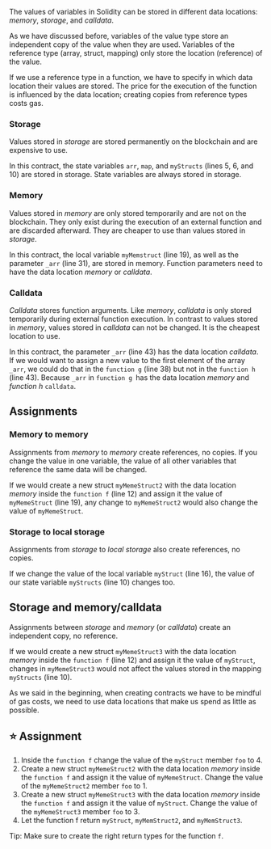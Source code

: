 The values of variables in Solidity can be stored in different data locations: *memory*, *storage*, and *calldata*.

As we have discussed before, variables of the value type store an independent copy of the value when they are used. Variables of the reference type (array, struct, mapping) only store the location (reference) of the value.

If we use a reference type in a function, we have to specify in which data location their values are stored. The price for the execution of the function is influenced by the data location; creating copies from reference types costs gas.

### Storage
Values stored in *storage* are stored permanently on the blockchain and are expensive to use.

In this contract, the state variables `arr`, `map`, and `myStructs` (lines 5, 6, and 10) are stored in storage. State variables are always stored in storage.

### Memory
Values stored in *memory* are only stored temporarily and are not on the blockchain. They only exist during the execution of an external function and are discarded afterward. They are cheaper to use than values stored in *storage*.

In this contract, the local variable `myMemstruct` (line 19), as well as the parameter `_arr` (line 31), are stored in memory. Function parameters need to have the data location *memory* or *calldata*.

### Calldata
*Calldata* stores function arguments. Like *memory*, *calldata* is only stored temporarily during external function execution. In contrast to values stored in *memory*, values stored in *calldata* can not be changed. It is the cheapest location to use.

In this contract, the parameter `_arr` (line 43) has the data location *calldata*. If we would want to assign a new value to the first element of the array `_arr`, we could do that in the `function g` (line 38) but not in the `function h` (line 43). Because `_arr` in `function g `has the data location *memory* and *function h* `calldata`.

## Assignments

### Memory to memory
Assignments from *memory* to *memory* create references, no copies. If you change the value in one variable, the value of all other variables that reference the same data will be changed.

If we would create a new struct `myMemeStruct2` with the data location *memory* inside the `function f` (line 12) and assign it the value of `myMemeStruct` (line 19), any change to `myMemeStruct2` would also change the value of `myMemeStruct`.

### Storage to local storage
Assignments from *storage* to *local storage* also create references, no copies.

If we change the value of the local variable `myStruct` (line 16), the value of our state variable `myStructs` (line 10) changes too.

## Storage and memory/calldata
Assignments between *storage* and *memory* (or *calldata*) create an independent copy, no reference.

If we would create a new struct `myMemeStruct3` with the data location *memory* inside the `function f` (line 12) and assign it the value of `myStruct`, changes in `myMemeStruct3` would not affect the values stored in the mapping `myStructs` (line 10).

As we said in the beginning, when creating contracts we have to be mindful of gas costs, we need to use data locations that make us spend as little as possible.

## ⭐️ Assignment
1. Inside the `function f` change the value of the `myStruct` member `foo` to 4.
2. Create a new struct `myMemeStruct2` with the data location *memory* inside the `function f` and assign it the value of `myMemeStruct`. Change the value of the `myMemeStruct2` member `foo` to 1.
3. Create a new struct `myMemeStruct3` with the data location *memory* inside the `function f` and assign it the value of `myStruct`. Change the value of the `myMemeStruct3` member `foo` to 3.
4. Let the function f return `myStruct`, `myMemStruct2`, and `myMemStruct3`.

Tip: Make sure to create the right return types for the function `f`.
